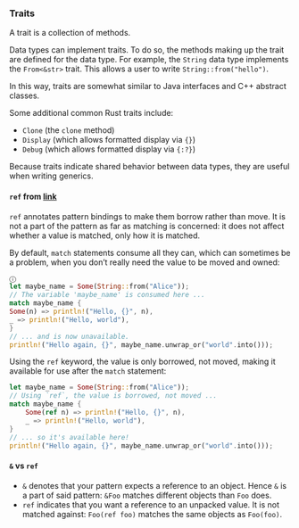 ### Traits
A trait is a collection of methods.

Data types can implement traits. To do so, the methods making up the trait are defined for the data type. For example, the `String` data type implements the `From<&str>` trait. This allows a user to write `String::from("hello")`.

In this way, traits are somewhat similar to Java interfaces and C++ abstract classes.

Some additional common Rust traits include:
- `Clone` (the `clone` method)
- `Display` (which allows formatted display via `{}`)
- `Debug` (which allows formatted display via `{:?}`)

Because traits indicate shared behavior between data types, they are useful when writing generics.

#### `ref` from [link](https://doc.rust-lang.org/std/keyword.ref.html)
`ref` annotates pattern bindings to make them borrow rather than move. It is not a part of the pattern as far as matching is concerned: it does not affect whether a value is matched, only how it is matched.

By default, `match` statements consume all they can, which can sometimes be a problem, when you don’t really need the value to be moved and owned:
```rust
ⓘ
let maybe_name = Some(String::from("Alice"));
// The variable 'maybe_name' is consumed here ...
match maybe_name {
Some(n) => println!("Hello, {}", n),
_ => println!("Hello, world"),
}
// ... and is now unavailable.
println!("Hello again, {}", maybe_name.unwrap_or("world".into()));
```
Using the `ref` keyword, the value is only borrowed, not moved, making it available for use after the `match` statement:
```rust
let maybe_name = Some(String::from("Alice"));
// Using `ref`, the value is borrowed, not moved ...
match maybe_name {
    Some(ref n) => println!("Hello, {}", n),
    _ => println!("Hello, world"),
}
// ... so it's available here!
println!("Hello again, {}", maybe_name.unwrap_or("world".into()));
```

#### `&` vs `ref`
- `&` denotes that your pattern expects a reference to an object. Hence `&` is a part of said pattern: `&Foo` matches different objects than `Foo` does.
- `ref` indicates that you want a reference to an unpacked value. It is not matched against: `Foo(ref foo)` matches the same objects as `Foo(foo)`.